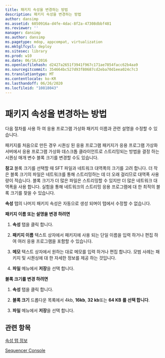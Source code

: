 ```yaml
---
title: 패키지 속성을 변경하는 방법
description: 패키지 속성을 변경하는 방법
author: dansimp
ms.assetid: 6050916a-d4fe-4dac-8f2a-47308dbbf481
ms.reviewer: ''
manager: dansimp
ms.author: dansimp
ms.pagetype: mdop, appcompat, virtualization
ms.mktglfcycl: deploy
ms.sitesec: library
ms.prod: w10
ms.date: 06/16/2016
ms.openlocfilehash: d2427a2651f3941f967c171ae7854facc62b4aa9
ms.sourcegitcommit: 354664bc527d93f80687cd2eba70d1eea024c7c3
ms.translationtype: MT
ms.contentlocale: ko-KR
ms.lasthandoff: 06/26/2020
ms.locfileid: "10818043"
---
```

# 패키지 속성을 변경하는 방법


다음 절차를 사용 하 여 응용 프로그램 가상화 패키지 이름과 관련 설명을 수정할 수 있습니다.

패키지를 처음으로 만든 경우 시퀀싱 된 응용 프로그램 패키지가 응용 프로그램 가상화 서버에서 응용 프로그램 가상화 데스크톱 클라이언트로 스트리밍되는 방법을 결정 하는 시퀀싱 매개 변수 블록 크기를 변경할 수도 있습니다.

**참고**  블록 크기를 선택할 때 SFT 파일과 네트워크 대역폭의 크기를 고려 합니다. 더 작은 블록 크기의 파일은 네트워크를 통해 스트리밍하는 데 더 오래 걸리므로 대역폭 사용량이 적습니다. 블록 크기가 더 많은 파일은 스트리밍할 수 있지만 더 많은 네트워크 대역폭을 사용 합니다. 실험을 통해 네트워크의 스트리밍 응용 프로그램에 대 한 최적의 블록 크기를 찾을 수 있습니다.

 

**속성** 탭의 나머지 패키지 속성은 자동으로 생성 되며이 탭에서 수정할 수 없습니다.

**패키지 이름 또는 설명을 변경 하려면**

1.  **속성** 탭을 클릭 합니다.

2.  **패키지 이름** 텍스트 상자에서 패키지에 사용 되는 단일 이름을 입력 하거나 편집 하 여 여러 응용 프로그램을 포함할 수 있습니다.

3.  **메모** 텍스트 상자에서 원하는 대로 메모를 입력 하거나 편집 합니다. 모범 사례는 패키지 및 시퀀싱에 대 한 자세한 정보를 제공 하는 것입니다.

4.  **파일** 메뉴에서 **저장**을 선택 합니다.

**블록 크기를 변경 하려면**

1.  **속성** 탭을 클릭 합니다.

2.  **블록 크기** 드롭다운 목록에서 4kb, **16kb**, **32 kb**또는 **64 KB** **를 선택 합니다**.

3.  **파일** 메뉴에서 **저장**을 선택 합니다.

## 관련 항목


[속성 탭 정보](about-the-properties-tab.md)

[Sequencer Console](sequencer-console.md)

 

 





